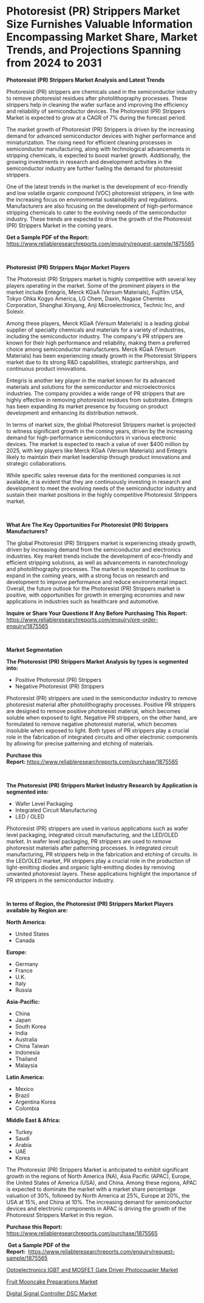 <p><h1>Photoresist (PR) Strippers Market Size Furnishes Valuable Information Encompassing Market Share, Market Trends, and Projections Spanning from 2024 to 2031</h1></p><p><strong>Photoresist (PR) Strippers Market Analysis and Latest Trends</strong></p>
<p><p>Photoresist (PR) strippers are chemicals used in the semiconductor industry to remove photoresist residues after photolithography processes. These strippers help in cleaning the wafer surface and improving the efficiency and reliability of semiconductor devices. The Photoresist (PR) Strippers Market is expected to grow at a CAGR of 7% during the forecast period. </p><p>The market growth of Photoresist (PR) Strippers is driven by the increasing demand for advanced semiconductor devices with higher performance and miniaturization. The rising need for efficient cleaning processes in semiconductor manufacturing, along with technological advancements in stripping chemicals, is expected to boost market growth. Additionally, the growing investments in research and development activities in the semiconductor industry are further fueling the demand for photoresist strippers. </p><p>One of the latest trends in the market is the development of eco-friendly and low volatile organic compound (VOC) photoresist strippers, in line with the increasing focus on environmental sustainability and regulations. Manufacturers are also focusing on the development of high-performance stripping chemicals to cater to the evolving needs of the semiconductor industry. These trends are expected to drive the growth of the Photoresist (PR) Strippers Market in the coming years.</p></p>
<p><strong>Get a Sample PDF of the Report:&nbsp;</strong> <a href="https://www.reliableresearchreports.com/enquiry/request-sample/1875565">https://www.reliableresearchreports.com/enquiry/request-sample/1875565</a></p>
<p>&nbsp;</p>
<p><strong>Photoresist (PR) Strippers Major Market Players</strong></p>
<p><p>The Photoresist (PR) Strippers market is highly competitive with several key players operating in the market. Some of the prominent players in the market include Entegris, Merck KGaA (Versum Materials), Fujifilm USA, Tokyo Ohka Kogyo America, LG Chem, Daxin, Nagase Chemtex Corporation, Shanghai Xinyang, Anji Microelectronics, Technic Inc, and Solexir.</p><p>Among these players, Merck KGaA (Versum Materials) is a leading global supplier of specialty chemicals and materials for a variety of industries, including the semiconductor industry. The company's PR strippers are known for their high performance and reliability, making them a preferred choice among semiconductor manufacturers. Merck KGaA (Versum Materials) has been experiencing steady growth in the Photoresist Strippers market due to its strong R&D capabilities, strategic partnerships, and continuous product innovations.</p><p>Entegris is another key player in the market known for its advanced materials and solutions for the semiconductor and microelectronics industries. The company provides a wide range of PR strippers that are highly effective in removing photoresist residues from substrates. Entegris has been expanding its market presence by focusing on product development and enhancing its distribution network.</p><p>In terms of market size, the global Photoresist Strippers market is projected to witness significant growth in the coming years, driven by the increasing demand for high-performance semiconductors in various electronic devices. The market is expected to reach a value of over $400 million by 2025, with key players like Merck KGaA (Versum Materials) and Entegris likely to maintain their market leadership through product innovations and strategic collaborations.</p><p>While specific sales revenue data for the mentioned companies is not available, it is evident that they are continuously investing in research and development to meet the evolving needs of the semiconductor industry and sustain their market positions in the highly competitive Photoresist Strippers market.</p></p>
<p>&nbsp;</p>
<p><strong>What Are The Key Opportunities For Photoresist (PR) Strippers Manufacturers?</strong></p>
<p><p>The global Photoresist (PR) Strippers market is experiencing steady growth, driven by increasing demand from the semiconductor and electronics industries. Key market trends include the development of eco-friendly and efficient stripping solutions, as well as advancements in nanotechnology and photolithography processes. The market is expected to continue to expand in the coming years, with a strong focus on research and development to improve performance and reduce environmental impact. Overall, the future outlook for the Photoresist (PR) Strippers market is positive, with opportunities for growth in emerging economies and new applications in industries such as healthcare and automotive.</p></p>
<p><strong>Inquire or Share Your Questions If Any Before Purchasing This Report:</strong> <a href="https://www.reliableresearchreports.com/enquiry/pre-order-enquiry/1875565">https://www.reliableresearchreports.com/enquiry/pre-order-enquiry/1875565</a></p>
<p>&nbsp;</p>
<p><strong>Market Segmentation</strong></p>
<p><strong>The Photoresist (PR) Strippers Market Analysis by types is segmented into:</strong></p>
<p><ul><li>Positive Photoresist (PR) Strippers</li><li>Negative Photoresist (PR) Strippers</li></ul></p>
<p><p>Photoresist (PR) strippers are used in the semiconductor industry to remove photoresist material after photolithography processes. Positive PR strippers are designed to remove positive photoresist material, which becomes soluble when exposed to light. Negative PR strippers, on the other hand, are formulated to remove negative photoresist material, which becomes insoluble when exposed to light. Both types of PR strippers play a crucial role in the fabrication of integrated circuits and other electronic components by allowing for precise patterning and etching of materials.</p></p>
<p><strong>Purchase this Report:&nbsp;</strong><a href="https://www.reliableresearchreports.com/purchase/1875565">https://www.reliableresearchreports.com/purchase/1875565</a></p>
<p>&nbsp;</p>
<p><strong>The Photoresist (PR) Strippers Market Industry Research by Application is segmented into:</strong></p>
<p><ul><li>Wafer Level Packaging</li><li>Integrated Circuit Manufacturing</li><li>LED / OLED</li></ul></p>
<p><p>Photoresist (PR) strippers are used in various applications such as wafer level packaging, integrated circuit manufacturing, and the LED/OLED market. In wafer level packaging, PR strippers are used to remove photoresist materials after patterning processes. In integrated circuit manufacturing, PR strippers help in the fabrication and etching of circuits. In the LED/OLED market, PR strippers play a crucial role in the production of light-emitting diodes and organic light-emitting diodes by removing unwanted photoresist layers. These applications highlight the importance of PR strippers in the semiconductor industry.</p></p>
<p>&nbsp;</p>
<p><strong>In terms of Region, the Photoresist (PR) Strippers Market Players available by Region are:</strong></p>
<p>
    <p> <strong> North America: </strong>
        <ul>
            <li>United States</li>
            <li>Canada</li>
        </ul>
        </p> 
    <p> <strong> Europe: </strong>
        <ul>
            <li>Germany</li>
            <li>France</li>
            <li>U.K.</li>
            <li>Italy</li>
            <li>Russia</li>
        </ul>
        </p> 
    <p> <strong> Asia-Pacific: </strong>
        <ul>
            <li>China</li>
            <li>Japan</li>
            <li>South Korea</li>
            <li>India</li>
            <li>Australia</li>
            <li>China Taiwan</li>
            <li>Indonesia</li>
            <li>Thailand</li>
            <li>Malaysia</li>
        </ul>
        </p> 
    <p> <strong> Latin America: </strong>
        <ul>
            <li>Mexico</li>
            <li>Brazil</li>
            <li>Argentina Korea</li>
            <li>Colombia</li>
        </ul>
        </p> 
    <p> <strong> Middle East & Africa: </strong>
        <ul>
            <li>Turkey</li>
            <li>Saudi</li>
            <li>Arabia</li>
            <li>UAE</li>
            <li>Korea</li>
        </ul>
    </p>
    </p>
<p><p>The Photoresist (PR) Strippers Market is anticipated to exhibit significant growth in the regions of North America (NA), Asia Pacific (APAC), Europe, the United States of America (USA), and China. Among these regions, APAC is expected to dominate the market with a market share percentage valuation of 30%, followed by North America at 25%, Europe at 20%, the USA at 15%, and China at 10%. The increasing demand for semiconductor devices and electronic components in APAC is driving the growth of the Photoresist Strippers Market in this region.</p></p>
<p><strong>Purchase this Report: </strong><a href="https://www.reliableresearchreports.com/purchase/1875565">https://www.reliableresearchreports.com/purchase/1875565</a></p>
<p>&nbsp;<strong>Get a Sample PDF of the Report:&nbsp;&nbsp;</strong><a href="https://www.reliableresearchreports.com/enquiry/request-sample/1875565">https://www.reliableresearchreports.com/enquiry/request-sample/1875565</a></p>
<p><strong></strong></p>
<p><p><a href="https://scarlet-rocket-c63.notion.site/Optoelectronics-IGBT-and-MOSFET-Gate-Driver-Photocoupler-Market-Size-Growing-and-Forecasted-for-peri-1e9703b2a9b6409593758e3998131234">Optoelectronics IGBT and MOSFET Gate Driver Photocoupler Market</a></p><p><a href="https://view.publitas.com/reportprime-1/fruit-mooncake-preparations-market-size-growing-and-forecasted-for-period-from-2024-2031-and-provides-complete-market-analysis-of-this-market/">Fruit Mooncake Preparations Market</a></p><p><a href="https://fearless-okapi-6c8.notion.site/Digital-Signal-Controller-DSC-Market-Research-Report-Provides-thorough-Industry-Overview-which-offe-90d07f6406204a3fafb40cc93cd659e6">Digital Signal Controller DSC Market</a></p></p>